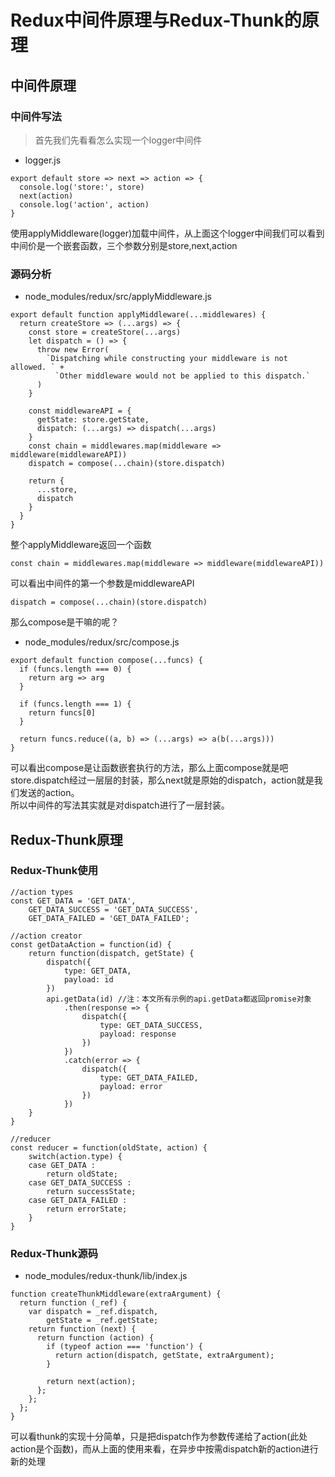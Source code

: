 # Redux中间件原理与Redux-Thunk的原理
## 中间件原理
### 中间件写法
> 首先我们先看看怎么实现一个logger中间件
* logger.js
```
export default store => next => action => {
  console.log('store:', store)
  next(action)
  console.log('action', action)
}
```
使用applyMiddleware(logger)加载中间件，从上面这个logger中间我们可以看到中间价是一个嵌套函数，三个参数分别是store,next,action
### 源码分析
* node_modules/redux/src/applyMiddleware.js
```
export default function applyMiddleware(...middlewares) {
  return createStore => (...args) => {
    const store = createStore(...args)
    let dispatch = () => {
      throw new Error(
        `Dispatching while constructing your middleware is not allowed. ` +
          `Other middleware would not be applied to this dispatch.`
      )
    }

    const middlewareAPI = {
      getState: store.getState,
      dispatch: (...args) => dispatch(...args)
    }
    const chain = middlewares.map(middleware => middleware(middlewareAPI))
    dispatch = compose(...chain)(store.dispatch)

    return {
      ...store,
      dispatch
    }
  }
}
```
整个applyMiddleware返回一个函数
```
const chain = middlewares.map(middleware => middleware(middlewareAPI))
```
可以看出中间件的第一个参数是middlewareAPI
```
dispatch = compose(...chain)(store.dispatch)
```
那么compose是干嘛的呢？

* node_modules/redux/src/compose.js
```
export default function compose(...funcs) {
  if (funcs.length === 0) {
    return arg => arg
  }

  if (funcs.length === 1) {
    return funcs[0]
  }

  return funcs.reduce((a, b) => (...args) => a(b(...args)))
}
```
可以看出compose是让函数嵌套执行的方法，那么上面compose就是吧store.dispatch经过一层层的封装，那么next就是原始的dispatch，action就是我们发送的action。  
所以中间件的写法其实就是对dispatch进行了一层封装。

## Redux-Thunk原理
### Redux-Thunk使用
```
//action types
const GET_DATA = 'GET_DATA',
    GET_DATA_SUCCESS = 'GET_DATA_SUCCESS',
    GET_DATA_FAILED = 'GET_DATA_FAILED';
    
//action creator
const getDataAction = function(id) {
    return function(dispatch, getState) {
        dispatch({
            type: GET_DATA, 
            payload: id
        })
        api.getData(id) //注：本文所有示例的api.getData都返回promise对象
            .then(response => {
                dispatch({
                    type: GET_DATA_SUCCESS,
                    payload: response
                })
            })
            .catch(error => {
                dispatch({
                    type: GET_DATA_FAILED,
                    payload: error
                })
            }) 
    }
}

//reducer
const reducer = function(oldState, action) {
    switch(action.type) {
    case GET_DATA : 
        return oldState;
    case GET_DATA_SUCCESS : 
        return successState;
    case GET_DATA_FAILED : 
        return errorState;
    }
}
```
### Redux-Thunk源码
* node_modules/redux-thunk/lib/index.js
```
function createThunkMiddleware(extraArgument) {
  return function (_ref) {
    var dispatch = _ref.dispatch,
        getState = _ref.getState;
    return function (next) {
      return function (action) {
        if (typeof action === 'function') {
          return action(dispatch, getState, extraArgument);
        }

        return next(action);
      };
    };
  };
}
```
可以看thunk的实现十分简单，只是把dispatch作为参数传递给了action(此处action是个函数)，而从上面的使用来看，在异步中按需dispatch新的action进行新的处理


